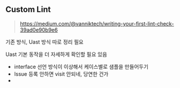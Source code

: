 


## Custom Lint

> https://medium.com/@vanniktech/writing-your-first-lint-check-39ad0e90b9e6

기존 방식, Uast 방식 따로 정리 필요

Uast 기본 동작을 더 자세하게 확인할 필요 있음

-  interface 선언 방식이 이상해서 케이스별로 샘플을 만들어두기
- Issue 등록 안하면 visit 안되네, 당연한 건가
-  
<!--stackedit_data:
eyJoaXN0b3J5IjpbNzI2MzcwMzk2XX0=
-->